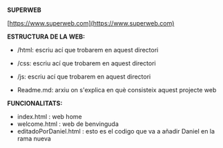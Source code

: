 **SUPERWEB** 

[https://www.superweb.com](https://www.superweb.com)

**ESTRUCTURA DE LA WEB:**

- /html: escriu ací que trobarem en aquest directori 

- /css: escriu ací que trobarem en aquest directori

- /js: escriu ací que trobarem en aquest directori

- Readme.md: arxiu on s'explica en què consisteix aquest projecte web

**FUNCIONALITATS:**

- index.html : web home
- welcome.html : web de benvinguda
- editadoPorDaniel.html : esto es el codigo que va a añadir Daniel en la rama nueva
